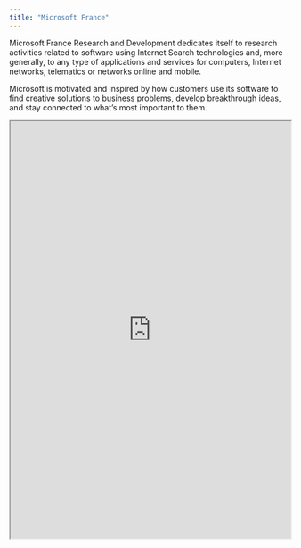 ```yaml
---
title: "Microsoft France"
---
```


Microsoft France Research and Development dedicates itself to research activities related to software using Internet Search technologies and, more generally, to any type of applications and services for computers, Internet networks, telematics or networks online and mobile.

Microsoft is motivated and inspired by how customers use its software to find creative solutions to business problems, develop breakthrough ideas, and stay connected to what’s most important to them.

<iframe height="750" width="100%" src="https://ewelton.github.io/ktest/wiki.html#Microsoft%20France"></iframe>
